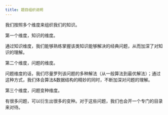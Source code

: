 ```yaml
---
title: 题目组织说明
---
```


我们按照多个维度来组织我们的知识。

第一个维度，知识的维度。

通过知识维度，我们能够熟练掌握该类知识能够解决的经典问题，从而加深了对知识的理解。

第二个维度，问题的维度。

问题维度的话，我们尽量罗列该问题的多种解法（从一般算法到最优解法）；通过这种方式，我们体会算法&数据结构的精妙的同时，不断加深对问题的理解。

第三个维度，问题变种维度。

有很多问题，可以衍生出很多的变种。对于这些问题，我们也会开一个专门的目录来对待。

